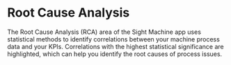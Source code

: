 # Root Cause Analysis

The Root Cause Analysis (RCA) area of the Sight Machine app uses statistical methods to identify correlations between your machine process data and your KPIs. Correlations with the highest statistical significance are highlighted, which can help you identify the root causes of process issues.